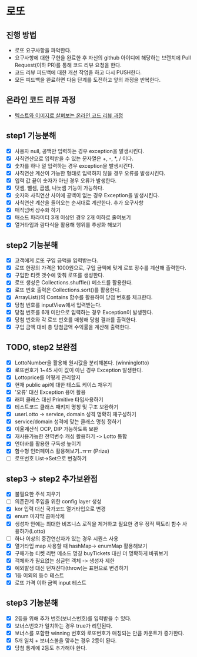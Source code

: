 # 로또
## 진행 방법
* 로또 요구사항을 파악한다.
* 요구사항에 대한 구현을 완료한 후 자신의 github 아이디에 해당하는 브랜치에 Pull Request(이하 PR)를 통해 코드 리뷰 요청을 한다.
* 코드 리뷰 피드백에 대한 개선 작업을 하고 다시 PUSH한다.
* 모든 피드백을 완료하면 다음 단계를 도전하고 앞의 과정을 반복한다.

## 온라인 코드 리뷰 과정
* [텍스트와 이미지로 살펴보는 온라인 코드 리뷰 과정](https://github.com/next-step/nextstep-docs/tree/master/codereview)


## step1 기능분해
* [X] 사용자 null, 공백만 입력하는 경우 exception을 발생시킨다.
* [X] 사칙연산으로 입력받을 수 있는 문자열은 +, -, *, / 이다.
* [X] 숫자를 하나 덜 입력하는 경우 exception을 발생시킨다.
* [X] 사칙연산 계산이 가능한 형태로 입력하지 않을 경우 오류를 발생시킨다.
* [X] 입력 값 끝이 숫자가 아닌 경우 오류가 발생한다.
* [X] 덧셈, 뺄셈, 곱셈, 나눗셈 기능이 가능하다.
* [X] 숫자와 사칙연산 사이에 공백이 없는 경우 Exception을 발생시킨다.
* [X] 사칙연산 계산을 들어오는 순서대로 계산한다.
추가 요구사항
* [X] 매직넘버 상수화 하기
* [X] 매소드 파라미터 3개 이상인 경우 2개 이하로 줄여보기
* [X] 열거타입과 람다식을 활용해 행위를 추상화 해보기

## step2 기능분해
* [X] 고객에게 로또 구입 금액을 입력받는다. 
* [X] 로또 한장의 가격은 1000원으로, 구입 금액에 맞게 로또 장수를 계산해 출력한다.
* [X] 구입한 티켓 갯수에 맞춰 로또를 생성한다.
* [X] 로또 생성은 Collections.shuffle() 메소드를 활용한다.
* [X] 로또 번호 출력은 Collections.sort()를 활용한다.
* [X] ArrayList()의 Contains 함수를 활용하여 당첨 번호를 체크한다.
* [X] 당첨 번호를 inputView에서 입력받는다.
* [X] 당첨 번호를 6개 미만으로 입력하는 경우 Exception이 발생한다.
* [X] 당첨 번호와 각 로또 번호를 매칭해 당첨 결과를 출력한다.
* [X] 구입 금액 대비 총 당첨금액 수익률을 계산해 출력한다.

## TODO, step2 보완점
* [X] LottoNumber을 활용해 원시값을 분리해본다. (winninglotto)
* [X] 로또번호가 1~45 사이 값이 아닌 경우 Exception 발생한다.
* [X] Lottoprice를 어떻게 관리할지
* [X] 현재 public api에 대한 테스트 케이스 채우기
* [X] '오류' 대신 Exception 용어 활용 
* [X] 래퍼 클래스 대신 Primitive 타입사용하기
* [X] 테스트코드 클래스 패키지 명칭 및 구조 보완하기
* [X] userLotto -> service, domain 성격 명확히 재구성하기
* [X] service/domain 성격에 맞는 클래스 명칭 정하기
* [X] 이율계산식 OCP, DIP 가능하도록 보완
* [X] 재사용가능한 전역변수 캐싱 활용하기 -> Lotto 통합
* [X] 언더바를 활용한 구독성 높이기
* [X] 함수형 인터페이스 활용해보기..ㅠㅠ (Prize)
* [ ] 로또번호 List->Set으로 변경하기

## step3 -> step2 추가보완점
* [X] 불필요한 주석 지우기
* [ ] 의존관계 주입을 위한 config layer 생성
* [X] kor 입력 대신 국가코드 열거타입으로 변경
* [X] enum 마지막 콤마삭제
* [X] 생성자 안에는 최대한 비즈니스 로직을 제거하고 필요한 경우 정적 팩토리 함수 사용하가(Lotto)
* [ ] 하나 이상의 중간연산자가 있는 경우 시퀀스 사용
* [X] 열거타입 map 사용할 때 hashMap-> enumMap 활용해보기
* [X] 구매가능 티켓 리턴 메소드 명칭 buyTickets 대신 더 명확하게 바꿔보기
* [X] 객체화가 필요없는 싱글턴 객체 ->  생성자 제한
* [X] 예외발생 대신 던져진다(throw)는 표현으로 변경하기
* [X] 1등 이외의 등수 테스트
* [X] 로또 가격 이하 금액 input 테스트

## step3 기능분해
* [X] 2등을 위해 추가 번호(보너스번호)를 입력받을 수 있다.
* [X] 보너스번호가 일치하는 경우 true가 리턴된다.
* [X] 보너스를 포함한 winning 번호와 로또번호가 매칭되는 만큼 카운트가 증가한다.
* [X] 5개 일치 + 보너스볼을 맞추는 경우 2등이 된다. 
* [X] 당첨 통계에 2등도 추가해야 한다.